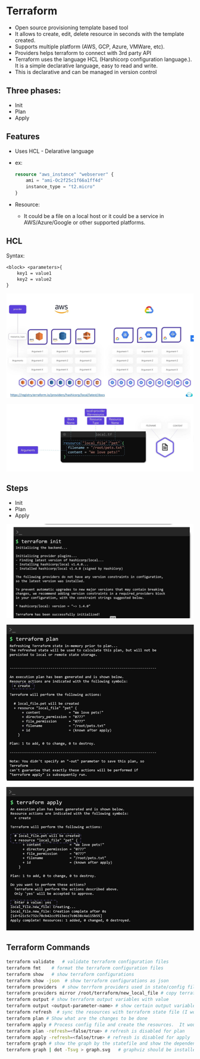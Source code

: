 # Terraform

- Open source provisioning template based tool
- It allows to create, edit, delete resource in seconds with the template created.
- Supports multiple platform (AWS, GCP, Azure, VMWare, etc).
- Providers helps terraform to connect with 3rd party API
- Terraform uses the language HCL (Harshicorp configuration language.). It is a simple declarative language, easy to read and write.
- This is declarative and can be managed in version control

## Three phases:

- Init
- Plan
- Apply

## Features

- Uses HCL - Delarative language
- ex:

  ```tf
  resource "aws_instance" "webserver" {
      ami = "ami-Oc2f25c1f66a1ff4d"
      instance_type = "t2.micro"
  }
  ```

- Resource:
  - It could be a file on a local host or it could be a service in AWS/Azure/Google or other supported platforms.

## HCL

Syntax:

```hcl
<block> <parameters>{
    key1 = value1
    key2 = value2
}
```

![terraform-resource](images/hcl-resources.jpg "terraform-resource")

![terraform-resource](images/resStructure.jpg "terraform-resource")

## Steps

- Init
- Plan
- Apply

![terraform-resource](images/terraform_init.jpg "terraform-resource")

![terraform-resource](images/terraform_plan.jpg "terraform-resource")

![terraform-resource](images/terraform_apply.jpg "terraform-resource")

## Terraform Commands

```bash
terraform validate   # validate terraform configuration files
terraform fmt    # format the terraform configuration files
terraform show   # show terraform configurations
terraform show -json  # show terraform configurations as json
terraform providers  # show terrform providers used in state/config files
terraform providers mirror /root/terraform/new_local_file # copy terrafrom providers used in state/config files to another file
terraform output # show terraform output variables with value
terraform output <output-parameter-name> # show certain output variable value
terraform refresh  # sync the resources with terraform state file (I would refresh the state file if any manual updates happen in the realtime resources)
terraform plan # Show what are the changes to be done
terraform apply # Process config file and create the resources.  It would create the state file as well for the first time and update the statefile by calling refresh command.  But the refresh can be disabled by below command
terraform plan -refresh=<false/true> # refresh is disabled for plan
terraform apply -refresh=<false/true> # refresh is disabled for apply
terraform graph # show the graph by the statefile and show the dependency graph
terraform graph | dot -Tsvg > graph.svg   # graphviz should be installed.  Show the dependency graph as svg file.
```
